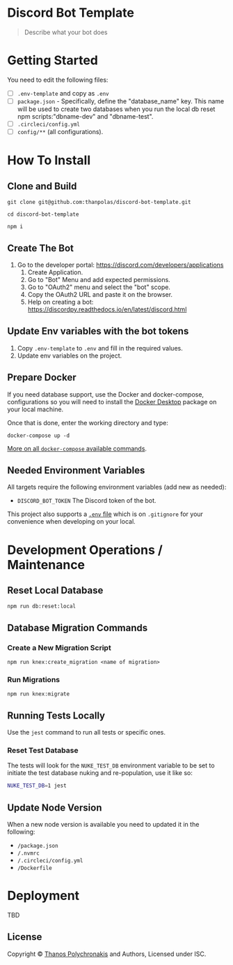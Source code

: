 # Discord Bot Template

> Describe what your bot does

# Getting Started

You need to edit the following files:

-   [ ] `.env-template` and copy as `.env`
-   [ ] `package.json` - Specifically, define the "database_name" key. This name will be used to create two databases when you run the local db reset npm scripts:"dbname-dev" and "dbname-test".
-   [ ] `.circleci/config.yml`
-   [ ] `config/**` (all configurations).

# How To Install

## Clone and Build

```
git clone git@github.com:thanpolas/discord-bot-template.git

cd discord-bot-template

npm i
```

## Create The Bot

1. Go to the developer portal: https://discord.com/developers/applications
    1. Create Application.
    1. Go to "Bot" Menu and add expected permissions.
    1. Go to "OAuth2" menu and select the "bot" scope.
    1. Copy the OAuth2 URL and paste it on the browser.
    1. Help on creating a bot: https://discordpy.readthedocs.io/en/latest/discord.html

## Update Env variables with the bot tokens

1. Copy `.env-template` to `.env` and fill in the required values.
1. Update env variables on the project.

## Prepare Docker

If you need database support, use the Docker and docker-compose, configurations
so you will need to install the [Docker Desktop][docker-desktop] package
on your local machine.

Once that is done, enter the working directory and type:

```
docker-compose up -d
```

[More on all `docker-compose` available commands][docker-compose].

## Needed Environment Variables

All targets require the following environment variables (add new as needed):

-   `DISCORD_BOT_TOKEN` The Discord token of the bot.

This project also supports a [`.env` file][dotenv] which is on `.gitignore`
for your convenience when developing on your local.

# Development Operations / Maintenance

## Reset Local Database

```
npm run db:reset:local
```

## Database Migration Commands

### Create a New Migration Script

```
npm run knex:create_migration <name of migration>
```

### Run Migrations

```
npm run knex:migrate
```

## Running Tests Locally

Use the `jest` command to run all tests or specific ones.

### Reset Test Database

The tests will look for the `NUKE_TEST_DB` environment variable to be set to
initiate the test database nuking and re-population, use it like so:

```bash
NUKE_TEST_DB=1 jest
```

## Update Node Version

When a new node version is available you need to updated it in the following:

-   `/package.json`
-   `/.nvmrc`
-   `/.circleci/config.yml`
-   `/Dockerfile`

# Deployment

TBD

## License

Copyright © [Thanos Polychronakis][thanpolas] and Authors, Licensed under ISC.

[docker-compose]: https://docs.docker.com/compose/reference/overview/
[docker-desktop]: https://www.docker.com/products/docker-desktop
[dotenv]: https://github.com/motdotla/dotenv#readme
[thanpolas]: https://github.com/thanpolas
[tz]: https://momentjs.com/timezone
